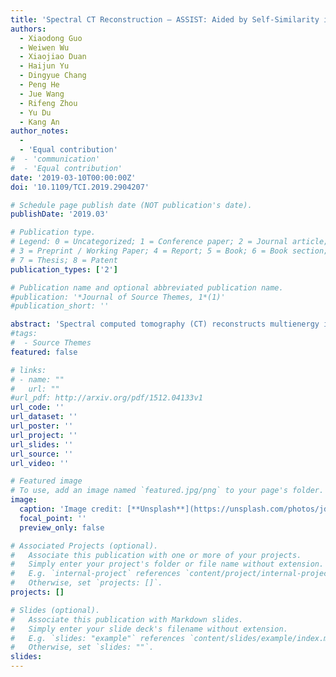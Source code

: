 ```yaml
---
title: 'Spectral CT Reconstruction – ASSIST: Aided by Self-Similarity in Image-Spectral Tensors'
authors:
  - Xiaodong Guo
  - Weiwen Wu
  - Xiaojiao Duan
  - Haijun Yu
  - Dingyue Chang
  - Peng He
  - Jue Wang
  - Rifeng Zhou
  - Yu Du
  - Kang An
author_notes:
  -
  - 'Equal contribution'
#  - 'communication'
#  - 'Equal contribution'
date: '2019-03-10T00:00:00Z'
doi: '10.1109/TCI.2019.2904207'

# Schedule page publish date (NOT publication's date).
publishDate: '2019.03'

# Publication type.
# Legend: 0 = Uncategorized; 1 = Conference paper; 2 = Journal article;
# 3 = Preprint / Working Paper; 4 = Report; 5 = Book; 6 = Book section;
# 7 = Thesis; 8 = Patent
publication_types: ['2']

# Publication name and optional abbreviated publication name.
#publication: '*Journal of Source Themes, 1*(1)'
#publication_short: ''

abstract: 'Spectral computed tomography (CT) reconstructs multienergy images from data in different energy bins. However, these reconstructed images can be contaminated by noise due to the limited numbers of photons in the corresponding energy bins. In this paper, we propose a spectral CT reconstruction method aided by self-similarity in image-spectral tensors, which utilizes the selfsimilarity of patches in both spatial and spectral domains. Patches with similar structures identified by a joint spatial and spectral searching strategy form a basic tensor unit, and can be utilized to improve image quality. Specifically, each tensor is decomposed into a low-rank component and a sparse component, which respectively represent the stable structures and feature differences across different energy bins. The augmented Lagrange method is applied to optimize the proposed objective function. To validate the performance of the proposed method, several simulated clinical and real data experiments are performed. The qualitative and quantitative results demonstrate that the proposed method outperforms several representative state-of-the-art algorithms in terms of preserving image details and reducing artifacts.'
#tags:
#  - Source Themes
featured: false

# links:
# - name: ""
#   url: ""
#url_pdf: http://arxiv.org/pdf/1512.04133v1
url_code: ''
url_dataset: ''
url_poster: ''
url_project: ''
url_slides: ''
url_source: ''
url_video: ''

# Featured image
# To use, add an image named `featured.jpg/png` to your page's folder.
image:
  caption: 'Image credit: [**Unsplash**](https://unsplash.com/photos/jdD8gXaTZsc)'
  focal_point: ''
  preview_only: false

# Associated Projects (optional).
#   Associate this publication with one or more of your projects.
#   Simply enter your project's folder or file name without extension.
#   E.g. `internal-project` references `content/project/internal-project/index.md`.
#   Otherwise, set `projects: []`.
projects: []

# Slides (optional).
#   Associate this publication with Markdown slides.
#   Simply enter your slide deck's filename without extension.
#   E.g. `slides: "example"` references `content/slides/example/index.md`.
#   Otherwise, set `slides: ""`.
slides:
---
```


